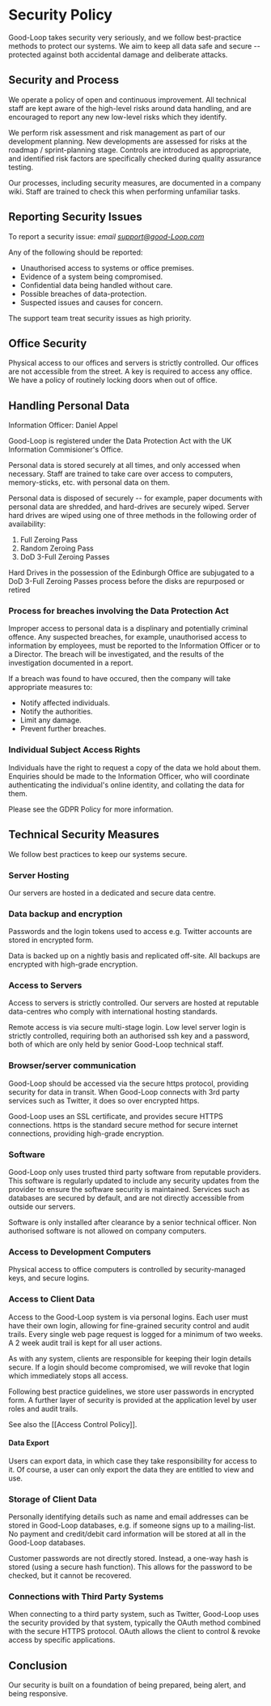 
# Security Policy

Good-Loop takes security very seriously, and we follow best-practice methods to protect our systems.
We aim to keep all data safe and secure -- protected
against both accidental damage and deliberate attacks.

## Security and Process

We operate a policy of open and continuous improvement. All technical
staff are kept aware of the high-level risks around data handling, and
are encouraged to report any new low-level risks which they identify.

We perform risk assessment and risk management as part of our
development planning. New developments are assessed for risks at the
roadmap / sprint-planning stage. Controls are introduced as
appropriate, and identified risk factors are specifically checked
during quality assurance testing.

Our processes, including security measures, are documented in a
company wiki. Staff are trained to check this when performing
unfamiliar tasks.

## Reporting Security Issues

To report a security issue: *email support@good-Loop.com*

Any of the following should be reported:

* Unauthorised access to systems or office premises.
* Evidence of a system being compromised.
* Confidential data being handled without care.
* Possible breaches of data-protection.
* Suspected issues and causes for concern.

The support team treat security issues as high priority.

## Office Security

Physical access to our offices and servers is strictly controlled.
Our offices are not accessible from the street. A key is required to access any office. 
We have a policy of routinely locking doors when out of office.

<!-- Our office computers and laptops use screen-savers with automatic screen locking. -->


## Handling Personal Data

Information Officer: Daniel Appel

Good-Loop is registered under the Data Protection Act with the UK Information Commisioner's Office.

Personal data is stored securely at all times, and only accessed when necessary.
Staff are trained to take care over access to computers, memory-sticks, etc. with personal data on them.

Personal data is disposed of securely -- for example, paper documents with personal data are shredded, and hard-drives 
are securely wiped.
Server hard drives are wiped using one of three methods in the following order of availability:
1. Full Zeroing Pass
2. Random Zeroing Pass
3. DoD 3-Full Zeroing Passes

Hard Drives in the possession of the Edinburgh Office are subjugated to a DoD 3-Full Zeroing Passes process before the disks are repurposed or retired

### Process for breaches involving the Data Protection Act

Improper access to personal data is a displinary and potentially criminal offence.
Any suspected breaches, for example, unauthorised access to information by employees, must be reported to the Information Officer or to a Director.
The breach will be investigated, and the results of the investigation documented in a report.

If a breach was found to have occured, then the company will take appropriate measures to:

 - Notify affected individuals.
 - Notify the authorities.
 - Limit any damage.
 - Prevent further breaches.

### Individual Subject Access Rights

Individuals have the right to request a copy of the data we hold about them.
Enquiries should be made to the Information Officer, who will coordinate authenticating the 
individual's online identity, and collating the data for them. 

Please see the GDPR Policy for more information.

## Technical Security Measures

We follow best practices to keep our systems secure.

### Server Hosting

Our servers are hosted in a dedicated and secure data centre. 

### Data backup and encryption

Passwords and the login tokens used to access e.g. Twitter accounts are stored in encrypted form.

Data is backed up on a nightly basis and replicated off-site. All backups are encrypted with high-grade encryption.

### Access to Servers

Access to servers is strictly controlled. Our servers are hosted at reputable data-centres who comply with international hosting standards. 

Remote access is via secure multi-stage login. Low level server login is strictly controlled, requiring both an
authorised ssh key and a password, both of which are only held by
senior Good-Loop technical staff. 

### Browser/server communication

Good-Loop should be accessed via the secure https protocol, providing
security for data in transit. When Good-Loop connects with 3rd party
services such as Twitter, it does so over encrypted https.

Good-Loop uses an SSL certificate, and provides secure HTTPS connections. https is the standard secure method 
for secure internet connections, providing high-grade encryption.

### Software

Good-Loop only uses trusted third party software from reputable providers. This software is regularly updated to include any security updates from the provider to ensure the software security is maintained.
Services such as databases are secured by default, and are not directly accessible from outside our servers.

Software is only installed after clearance by a senior technical officer. Non authorised software is not allowed on company computers.

### Access to Development Computers

Physical access to office computers is controlled by security-managed keys, and secure logins. 

### Access to Client Data

Access to the Good-Loop system is via personal logins. Each user must have their own login, allowing for fine-grained security
control and audit trails. Every single web page request is logged for a minimum of two weeks. A 2 week audit trail is kept for all user actions. 

As with any system, clients are responsible for keeping their login details secure. 
If a login should become compromised, we will revoke that login which immediately stops all access.

Following best practice guidelines, we store
user passwords in encrypted form. A further layer of security is
provided at the application level by user roles and audit trails.

See also the [[Access Control Policy]].

#### Data Export

Users can export data, in which case they take responsibility for access to it. Of course, a user can only export the data they are entitled to view and use.


### Storage of Client Data

Personally identifying details such as name and email addresses can be stored in Good-Loop databases, e.g. if someone signs up to a mailing-list. No payment and credit/debit card information will be stored at all in the Good-Loop databases. 

Customer passwords are not directly stored. Instead, a one-way hash is stored (using a secure hash function). This allows for the password to be checked, but it cannot be recovered.

### Connections with Third Party Systems

When connecting to a third party system, such as Twitter, Good-Loop uses the security provided by that system, typically the OAuth method combined with the secure HTTPS protocol. OAuth allows the client to control & revoke access by specific applications.

## Conclusion

Our security is built on a foundation of being prepared, being
alert, and being responsive.
